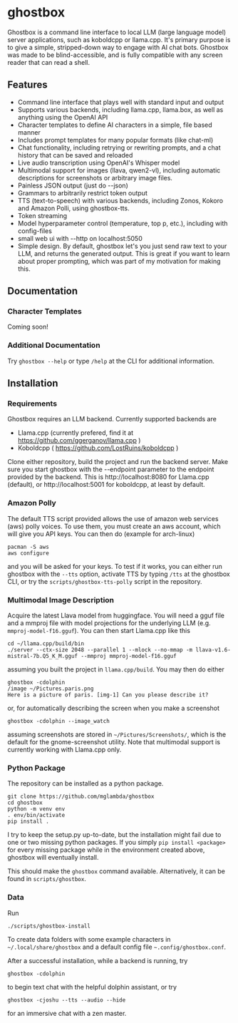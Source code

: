 # ghostbox

Ghostbox is a command line interface to local LLM (large language model) server applications, such as koboldcpp or llama.cpp. It's primary purpose is to give a simple, stripped-down way to engage with AI chat bots.
Ghostbox was made to be blind-accessible, and is fully compatible with any screen reader that can read a shell.

## Features

 - Command line interface that plays well with standard input and output
 - Supports various backends, including llama.cpp, llama.box, as well as anything using the OpenAI API
 - Character templates to define AI characters in a simple, file based manner
 - Includes prompt templates for many popular formats (like chat-ml)
 - Chat functionality, including retrying or rewriting prompts, and a chat history that can be saved and reloaded
 - Live audio transcription using OpenAI's Whisper model
 - Multimodal support for images (llava, qwen2-vl), including automatic descriptions for screenshots or arbitrary image files.
 - Painless JSON output (just do --json)
 - Grammars to arbitrarily restrict token output 
 - TTS (text-to-speech) with various backends, including Zonos, Kokoro and Amazon Polli, using ghostbox-tts.
 - Token streaming
 - Model hyperparameter control (temperature, top p, etc.), including with config-files
 - small web ui with --http on localhost:5050
 - Simple design. By default, ghostbox let's you just send raw text to your LLM, and returns the generated output. This is great if you want to learn about proper prompting, which was part of my motivation for making this.

## Documentation
### Character Templates

Coming soon!

### Additional Documentation

Try `ghostbox --help` or type `/help` at the CLI for additional information.

## Installation
### Requirements

Ghostbox requires an LLM backend. Currently supported backends are
 - Llama.cpp (currently prefered, find it at https://github.com/ggerganov/llama.cpp )  
 - Koboldcpp ( https://github.com/LostRuins/koboldcpp )

Clone either repository, build the project and run the backend server. Make sure you start ghostbox with the --endpoint parameter to the endpoint provided by the backend. This is http://localhost:8080 for Llama.cpp (default), or http://localhost:5001 for koboldcpp, at least by default.


### Amazon Polly

The default TTS script provided allows the use of amazon web services (aws) polly voices. To use them, you must create an aws account, which will give you API keys. You can then do (example for arch-linux)

```
pacman -S aws
aws configure
```

and you will be asked for your keys. To test if it works, you can either run ghostbox with the `--tts` option, activate TTS by typing `/tts` at the ghostbox CLI, or try the `scripts/ghostbox-tts-polly` script in the repository.
### Multimodal Image Description

Acquire the latest Llava model from huggingface. You will need a gguf file and a mmproj file with model projections for the underlying LLM (e.g. `mmproj-model-f16.gguf`). You can then start Llama.cpp like this

```
cd ~/llama.cpp/build/bin 
./server --ctx-size 2048 --parallel 1 --mlock --no-mmap -m llava-v1.6-mistral-7b.Q5_K_M.gguf --mmproj mmproj-model-f16.gguf
```

assuming you built the project in `llama.cpp/build`. You may then do either 
```
ghostbox -cdolphin
/image ~/Pictures.paris.png
Here is a picture of paris. [img-1] Can you please describe it?
```

or, for automatically describing the screen when you make a screenshot

```
ghostbox -cdolphin --image_watch
```

assuming screenshots are stored in `~/Pictures/Screenshots/`, which is the default for the gnome-screenshot utility.
Note that multimodal support is currently working with Llama.cpp only.

### Python Package
The repository can be installed as a python package.

```
git clone https://github.com/mglambda/ghostbox
cd ghostbox
python -m venv env
. env/bin/activate
pip install .
```

I try to keep the setup.py up-to-date, but the installation might fail due to one or two missing python packages. If you simply `pip install <package>` for every missing package while in the environment created above, ghostbox will eventually install.

This should make the `ghostbox` command available. Alternatively, it can be found in `scripts/ghostbox`.

### Data

Run
```
./scripts/ghostbox-install
```

To create data folders with some example characters in `~/.local/share/ghostbox` and a default config file `~.config/ghostbox.conf`.

After a successful installation, while a backend is running, try
```
ghostbox -cdolphin
```

to begin text chat with the helpful dolphin assistant, or try

```
ghostbox -cjoshu --tts --audio --hide
```

for an immersive chat with a zen master.
